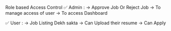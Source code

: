 Role based Access Control 
✅ Admin : 
 -> Approve Job Or Reject Job
 -> To manage access of user 
 -> To access Dashboard 

✅ User : 
  -> Job Listing Dekh sakta 
  -> Can Upload their resume 
  -> Can Apply 
  